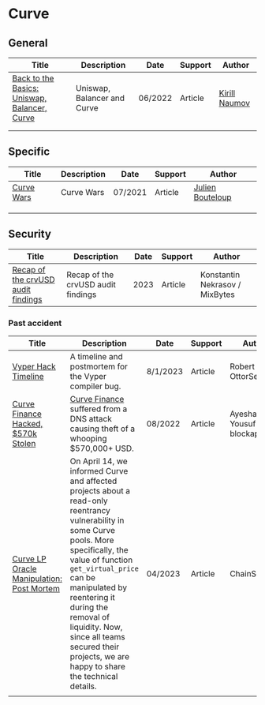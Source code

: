 # Curve

## General

| Title                                                        | Description                 | Date    | Support | Author                                                       |
| ------------------------------------------------------------ | --------------------------- | ------- | ------- | ------------------------------------------------------------ |
| [Back to the Basics: Uniswap, Balancer, Curve](https://medium.com/@kinaumov/back-to-the-basics-uniswap-balancer-curve-e930c3ad9046) | Uniswap, Balancer and Curve | 06/2022 | Article | [Kirill Naumov](https://medium.com/@kinaumov?source=post_page-----e930c3ad9046--------------------------------) |
|                                                              |                             |         |         |                                                              |
|                                                              |                             |         |         |                                                              |

## Specific

| Title                                       | Description | Date    | Support | Author                                          |
| ------------------------------------------- | ----------- | ------- | ------- | ----------------------------------------------- |
| [Curve Wars](https://rekt.news/curve-wars/) | Curve Wars  | 07/2021 | Article | [Julien Bouteloup](https://twitter.com/bneiluj) |
|                                             |             |         |         |                                                 |
|                                             |             |         |         |                                                 |
|                                             |             |         |         |                                                 |

## Security

| Title                                                        | Description                        | Date | Support | Author                          |
| ------------------------------------------------------------ | ---------------------------------- | ---- | ------- | ------------------------------- |
| [Recap of the crvUSD audit findings](https://mixbytes.io/blog/recap-of-the-crvusd-audit-findings) | Recap of the crvUSD audit findings | 2023 | Article | Konstantin Nekrasov  / MixBytes |

### Past accident

| Title                                                        | Description                                                  | Date     | Support | Author                       |
| ------------------------------------------------------------ | ------------------------------------------------------------ | -------- | ------- | ---------------------------- |
| [Vyper Hack Timeline](https://osec.io/blog/2023-08-01-vyper-timeline) | A timeline and postmortem for the Vyper compiler bug.        | 8/1/2023 | Article | Robert Chen / OttorSec       |
| [Curve Finance Hacked, $570k Stolen](https://blockapex.io/curve-finance-hacked-570k-stolen/) | [Curve Finance](https://curve.fi/) suffered from a DNS attack causing theft of a whooping $570,000+ USD. | 08/2022  | Article | Ayesha Yousuf	/ blockapex |
| [Curve LP Oracle Manipulation: Post Mortem](https://chainsecurity.com/curve-lp-oracle-manipulation-post-mortem/) | On April 14, we informed Curve and affected projects about a read-only  reentrancy vulnerability in some Curve pools. More specifically, the  value of function `get_virtual_price` can be manipulated by  reentering it during the removal of liquidity. Now, since all teams  secured their projects, we are happy to share the technical details. | 04/2023  | Article | ChainSecurity                |
|                                                              |                                                              |          |         |                              |